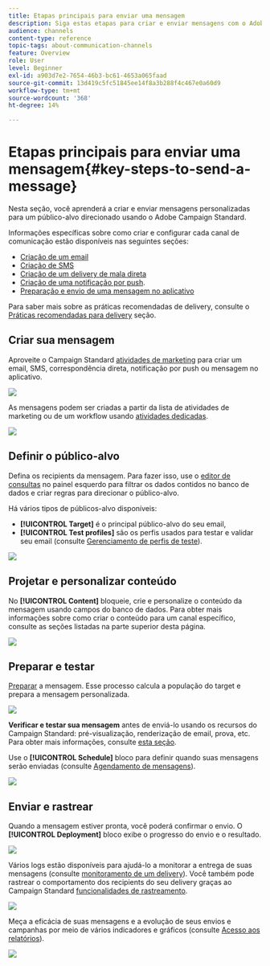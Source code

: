 ```yaml
---
title: Etapas principais para enviar uma mensagem
description: Siga estas etapas para criar e enviar mensagens com o Adobe Campaign.
audience: channels
content-type: reference
topic-tags: about-communication-channels
feature: Overview
role: User
level: Beginner
exl-id: a903d7e2-7654-46b3-bc61-4653a065faad
source-git-commit: 13d419c5fc51845ee14f8a3b288f4c467e0a60d9
workflow-type: tm+mt
source-wordcount: '368'
ht-degree: 14%

---
```


# Etapas principais para enviar uma mensagem{#key-steps-to-send-a-message}

Nesta seção, você aprenderá a criar e enviar mensagens personalizadas para um público-alvo direcionado usando o Adobe Campaign Standard.

Informações específicas sobre como criar e configurar cada canal de comunicação estão disponíveis nas seguintes seções:

* [Criação de um email](../../channels/using/creating-an-email.md)
* [Criação de SMS](../../channels/using/creating-an-sms-message.md)
* [Criação de um delivery de mala direta](../../channels/using/creating-the-direct-mail.md)
* [Criação de uma notificação por push](../../channels/using/preparing-and-sending-a-push-notification.md).
* [Preparação e envio de uma mensagem no aplicativo](../../channels/using/preparing-and-sending-an-in-app-message.md)

Para saber mais sobre as práticas recomendadas de delivery, consulte o [Práticas recomendadas para delivery](../../sending/using/delivery-best-practices.md) seção.

## Criar sua mensagem

Aproveite o Campaign Standard [atividades de marketing](../../start/using/marketing-activities.md) para criar um email, SMS, correspondência direta, notificação por push ou mensagem no aplicativo.

![](assets/marketing-activities.png)

As mensagens podem ser criadas a partir da lista de atividades de marketing ou de um workflow usando [atividades dedicadas](../../automating/using/about-channel-activities.md).

![](assets/steps-channel.png)

## Definir o público-alvo

Defina os recipients da mensagem. Para fazer isso, use o [editor de consultas](../../automating/using/editing-queries.md) no painel esquerdo para filtrar os dados contidos no banco de dados e criar regras para direcionar o público-alvo.

Há vários tipos de públicos-alvo disponíveis:

* **[!UICONTROL Target]** é o principal público-alvo do seu email,
* **[!UICONTROL Test profiles]** são os perfis usados para testar e validar seu email (consulte [Gerenciamento de perfis de teste](../../audiences/using/managing-test-profiles.md)).

![](assets/steps-audience.png)

## Projetar e personalizar conteúdo

No **[!UICONTROL Content]** bloqueie, crie e personalize o conteúdo da mensagem usando campos do banco de dados. Para obter mais informações sobre como criar o conteúdo para um canal específico, consulte as seções listadas na parte superior desta página.

![](assets/steps-content.png)

## Preparar e testar

[Preparar](../../sending/using/preparing-the-send.md) a mensagem. Esse processo calcula a população do target e prepara a mensagem personalizada.

![](assets/steps-prepare.png)

**Verificar e testar sua mensagem** antes de enviá-lo usando os recursos do Campaign Standard: pré-visualização, renderização de email, prova, etc. Para obter mais informações, consulte [esta seção](../../sending/using/previewing-messages.md).

Use o **[!UICONTROL Schedule]** bloco para definir quando suas mensagens serão enviadas (consulte [Agendamento de mensagens](../../sending/using/about-scheduling-messages.md)).

![](assets/steps-schedule.png)

## Enviar e rastrear

Quando a mensagem estiver pronta, você poderá confirmar o envio. O **[!UICONTROL Deployment]** bloco exibe o progresso do envio e o resultado.

![](assets/steps-send.png)

Vários logs estão disponíveis para ajudá-lo a monitorar a entrega de suas mensagens (consulte [monitoramento de um delivery](../../sending/using/monitoring-a-delivery.md)). Você também pode rastrear o comportamento dos recipients do seu delivery graças ao Campaign Standard [funcionalidades de rastreamento](../../sending/using/tracking-messages.md).

![](../../sending/using/assets/tracking_logs.png)

Meça a eficácia de suas mensagens e a evolução de seus envios e campanhas por meio de vários indicadores e gráficos (consulte [Acesso aos relatórios](../../reporting/using/about-dynamic-reports.md)).

![](assets/steps-reports.png)
